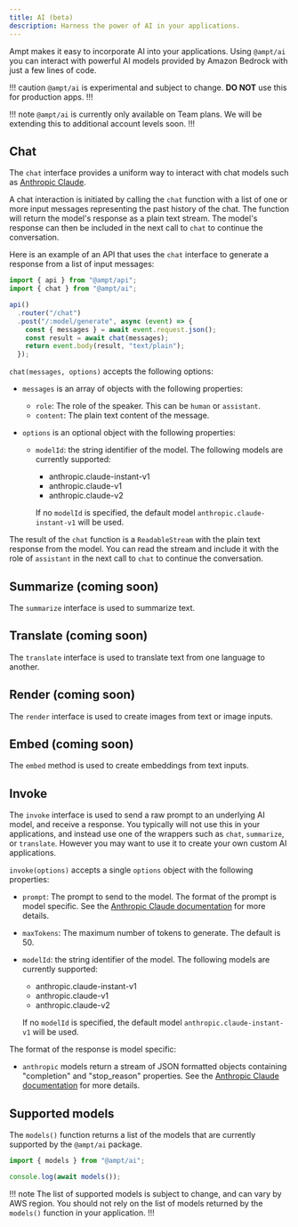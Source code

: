 ```yaml
---
title: AI (beta)
description: Harness the power of AI in your applications.
---
```


Ampt makes it easy to incorporate AI into your applications. Using `@ampt/ai` you can interact with powerful AI models provided by Amazon Bedrock with just a few lines of code.

!!! caution
`@ampt/ai` is experimental and subject to change. **DO NOT** use this for production apps.
!!!

!!! note
`@ampt/ai` is currently only available on Team plans. We will be extending this to additional account levels soon.
!!!

## Chat

The `chat` interface provides a uniform way to interact with chat models such as [Anthropic Claude](https://docs.anthropic.com/claude/docs).

A chat interaction is initiated by calling the `chat` function with a list of one or more input messages representing the past history of the chat. The function will return the model's response as a plain text stream. The model's response can then be included in the next call to `chat` to continue the conversation.

Here is an example of an API that uses the `chat` interface to generate a response from a list of input messages:

```javascript
import { api } from "@ampt/api";
import { chat } from "@ampt/ai";

api()
  .router("/chat")
  .post("/:model/generate", async (event) => {
    const { messages } = await event.request.json();
    const result = await chat(messages);
    return event.body(result, "text/plain");
  });
```

`chat(messages, options)` accepts the following options:

- `messages` is an array of objects with the following properties:

  - `role`: The role of the speaker. This can be `human` or `assistant`.
  - `content`: The plain text content of the message.

- `options` is an optional object with the following properties:

  - `modelId`: the string identifier of the model. The following models are currently supported:

    - anthropic.claude-instant-v1
    - anthropic.claude-v1
    - anthropic.claude-v2

    If no `modelId` is specified, the default model `anthropic.claude-instant-v1` will be used.

The result of the `chat` function is a `ReadableStream` with the plain text response from the model. You can read the stream and include it with the role of `assistant` in the next call to `chat` to continue the conversation.

## Summarize (coming soon)

The `summarize` interface is used to summarize text.

## Translate (coming soon)

The `translate` interface is used to translate text from one language to another.

## Render (coming soon)

The `render` interface is used to create images from text or image inputs.

## Embed (coming soon)

The `embed` method is used to create embeddings from text inputs.

## Invoke

The `invoke` interface is used to send a raw prompt to an underlying AI model, and receive a response. You typically will not use this in your applications, and instead use one of the wrappers such as `chat`, `summarize`, or `translate`. However you may want to use it to create your own custom AI applications.

`invoke(options)` accepts a single `options` object with the following properties:

- `prompt`: The prompt to send to the model. The format of the prompt is model specific. See the [Anthropic Claude documentation](https://docs.anthropic.com/claude/reference/getting-started-with-the-api) for more details.
- `maxTokens`: The maximum number of tokens to generate. The default is 50.
- `modelId`: the string identifier of the model. The following models are currently supported:

  - anthropic.claude-instant-v1
  - anthropic.claude-v1
  - anthropic.claude-v2

  If no `modelId` is specified, the default model `anthropic.claude-instant-v1` will be used.

The format of the response is model specific:

- `anthropic` models return a stream of JSON formatted objects containing "completion" and "stop_reason" properties. See the [Anthropic Claude documentation](https://docs.anthropic.com/claude/reference/getting-started-with-the-api) for more details.

## Supported models

The `models()` function returns a list of the models that are currently supported by the `@ampt/ai` package.

```javascript
import { models } from "@ampt/ai";

console.log(await models());
```

!!! note
The list of supported models is subject to change, and can vary by AWS region. You should not rely on the list of models returned by the `models()` function in your application.
!!!

